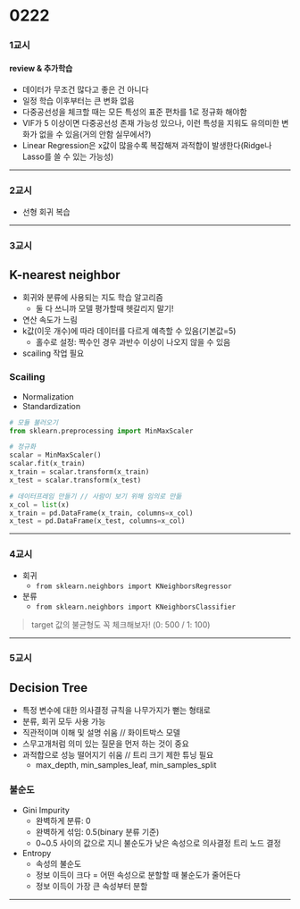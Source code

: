 # 0222
### 1교시
#### review & 추가학습
- 데이터가 무조건 많다고 좋은 건 아니다
- 일정 학습 이후부터는 큰 변화 없음
- 다중공선성을 체크할 때는 모든 특성의 표준 편차를 1로 정규화 해야함
- VIF가 5 이상이면 다중공선성 존재 가능성 있으나, 이런 특성을 지워도 유의미한 변화가 없을 수 있음(거의 안함 실무에서?)
- Linear Regression은 x값이 많을수록 복잡해져 과적합이 발생한다(Ridge나 Lasso를 쓸 수 있는 가능성)
---
### 2교시
- 선형 회귀 복습
---
### 3교시
## K-nearest neighbor
- 회귀와 분류에 사용되는 지도 학습 알고리즘
    - 둘 다 쓰니까 모델 평가할때 헷갈리지 말기!
- 연산 속도가 느림
- k값(이웃 개수)에 따라 데이터를 다르게 예측할 수 있음(기본값=5)
    - 홀수로 설정: 짝수인 경우 과반수 이상이 나오지 않을 수 있음
- scailing 작업 필요

### Scailing
- Normalization
- Standardization
```python
# 모듈 불러오기
from sklearn.preprocessing import MinMaxScaler

# 정규화
scalar = MinMaxScaler()
scalar.fit(x_train)
x_train = scalar.transform(x_train)
x_test = scalar.transform(x_test)

# 데이터프레임 만들기 // 사람이 보기 위해 임의로 만듦
x_col = list(x)
x_train = pd.DataFrame(x_train, columns=x_col)
x_test = pd.DataFrame(x_test, columns=x_col)
```
---
### 4교시
- 회귀
    - ``from sklearn.neighbors import KNeighborsRegressor``
- 분류
    - ``from sklearn.neighbors import KNeighborsClassifier``

> target 값의 불균형도 꼭 체크해보자! (0: 500 / 1: 100)
---
### 5교시

## Decision Tree
- 특정 변수에 대한 의사결정 규칙을 나무가지가 뻗는 형태로 
- 분류, 회귀 모두 사용 가능
- 직관적이며 이해 및 설명 쉬움 // 화이트박스 모델
- 스무고개처럼 의미 있는 질문을 먼저 하는 것이 중요
- 과적합으로 성능 떨어지기 쉬움 // 트리 크기 제한 튜닝 필요
    - max_depth, min_samples_leaf, min_samples_split

### 불순도
- Gini Impurity
    - 완벽하게 분류: 0
    - 완벽하게 섞임: 0.5(binary 분류 기준)
    - 0~0.5 사이의 값으로 지니 불순도가 낮은 속성으로 의사결정 트리 노드 결정
- Entropy
    - 속성의 불순도
    - 정보 이득이 크다 = 어떤 속성으로 분할할 때 불순도가 줄어든다
    - 정보 이득이 가장 큰 속성부터 분할
---